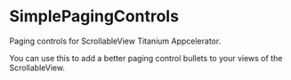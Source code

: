 SimplePagingControls
====================

Paging controls for ScrollableView Titanium Appcelerator.

You can use this to add a better paging control bullets to your views of the ScrollableView.
